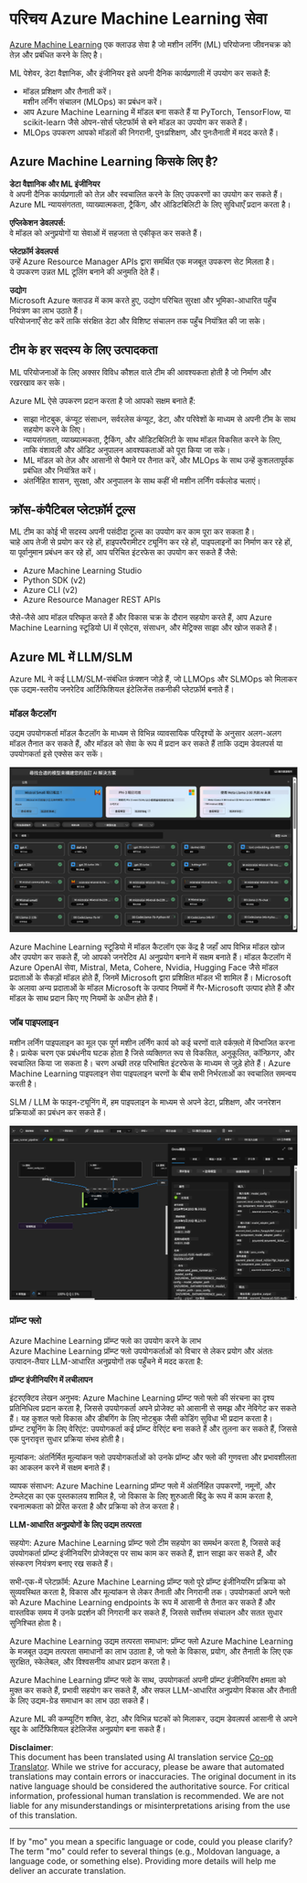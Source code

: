 <!--
CO_OP_TRANSLATOR_METADATA:
{
  "original_hash": "7fe541373802e33568e94e13226d463c",
  "translation_date": "2025-05-07T13:32:21+00:00",
  "source_file": "md/03.FineTuning/Introduce_AzureML.md",
  "language_code": "mo"
}
-->
# **परिचय Azure Machine Learning सेवा**

[Azure Machine Learning](https://ml.azure.com?WT.mc_id=aiml-138114-kinfeylo) एक क्लाउड सेवा है जो मशीन लर्निंग (ML) परियोजना जीवनचक्र को तेज़ और प्रबंधित करने के लिए है।

ML पेशेवर, डेटा वैज्ञानिक, और इंजीनियर इसे अपनी दैनिक कार्यप्रणाली में उपयोग कर सकते हैं:

- मॉडल प्रशिक्षण और तैनाती करें।  
मशीन लर्निंग संचालन (MLOps) का प्रबंधन करें।  
- आप Azure Machine Learning में मॉडल बना सकते हैं या PyTorch, TensorFlow, या scikit-learn जैसे ओपन-सोर्स प्लेटफॉर्म से बने मॉडल का उपयोग कर सकते हैं।  
- MLOps उपकरण आपको मॉडलों की निगरानी, पुनःप्रशिक्षण, और पुनःतैनाती में मदद करते हैं।

## Azure Machine Learning किसके लिए है?

**डेटा वैज्ञानिक और ML इंजीनियर**  
वे अपनी दैनिक कार्यप्रणाली को तेज़ और स्वचालित करने के लिए उपकरणों का उपयोग कर सकते हैं।  
Azure ML न्यायसंगतता, व्याख्यात्मकता, ट्रैकिंग, और ऑडिटबिलिटी के लिए सुविधाएँ प्रदान करता है।  

**एप्लिकेशन डेवलपर्स:**  
वे मॉडल को अनुप्रयोगों या सेवाओं में सहजता से एकीकृत कर सकते हैं।

**प्लेटफ़ॉर्म डेवलपर्स**  
उन्हें Azure Resource Manager APIs द्वारा समर्थित एक मजबूत उपकरण सेट मिलता है।  
ये उपकरण उन्नत ML टूलिंग बनाने की अनुमति देते हैं।

**उद्योग**  
Microsoft Azure क्लाउड में काम करते हुए, उद्योग परिचित सुरक्षा और भूमिका-आधारित पहुँच नियंत्रण का लाभ उठाते हैं।  
परियोजनाएँ सेट करें ताकि संरक्षित डेटा और विशिष्ट संचालन तक पहुँच नियंत्रित की जा सके।

## टीम के हर सदस्य के लिए उत्पादकता  
ML परियोजनाओं के लिए अक्सर विविध कौशल वाले टीम की आवश्यकता होती है जो निर्माण और रखरखाव कर सके।

Azure ML ऐसे उपकरण प्रदान करता है जो आपको सक्षम बनाते हैं:  
- साझा नोटबुक, कंप्यूट संसाधन, सर्वरलेस कंप्यूट, डेटा, और परिवेशों के माध्यम से अपनी टीम के साथ सहयोग करने के लिए।  
- न्यायसंगतता, व्याख्यात्मकता, ट्रैकिंग, और ऑडिटबिलिटी के साथ मॉडल विकसित करने के लिए, ताकि वंशावली और ऑडिट अनुपालन आवश्यकताओं को पूरा किया जा सके।  
- ML मॉडल को तेज़ और आसानी से पैमाने पर तैनात करें, और MLOps के साथ उन्हें कुशलतापूर्वक प्रबंधित और नियंत्रित करें।  
- अंतर्निहित शासन, सुरक्षा, और अनुपालन के साथ कहीं भी मशीन लर्निंग वर्कलोड चलाएं।

## क्रॉस-कंपैटिबल प्लेटफ़ॉर्म टूल्स

ML टीम का कोई भी सदस्य अपनी पसंदीदा टूल्स का उपयोग कर काम पूरा कर सकता है।  
चाहे आप तेजी से प्रयोग कर रहे हों, हाइपरपैरामीटर ट्यूनिंग कर रहे हों, पाइपलाइनों का निर्माण कर रहे हों, या पूर्वानुमान प्रबंधन कर रहे हों, आप परिचित इंटरफेस का उपयोग कर सकते हैं जैसे:  
- Azure Machine Learning Studio  
- Python SDK (v2)  
- Azure CLI (v2)  
- Azure Resource Manager REST APIs  

जैसे-जैसे आप मॉडल परिष्कृत करते हैं और विकास चक्र के दौरान सहयोग करते हैं, आप Azure Machine Learning स्टूडियो UI में एसेट्स, संसाधन, और मेट्रिक्स साझा और खोज सकते हैं।

## **Azure ML में LLM/SLM**

Azure ML ने कई LLM/SLM-संबंधित फ़ंक्शन जोड़े हैं, जो LLMOps और SLMOps को मिलाकर एक उद्यम-स्तरीय जनरेटिव आर्टिफिशियल इंटेलिजेंस तकनीकी प्लेटफ़ॉर्म बनाते हैं।

### **मॉडल कैटलॉग**

उद्यम उपयोगकर्ता मॉडल कैटलॉग के माध्यम से विभिन्न व्यावसायिक परिदृश्यों के अनुसार अलग-अलग मॉडल तैनात कर सकते हैं, और मॉडल को सेवा के रूप में प्रदान कर सकते हैं ताकि उद्यम डेवलपर्स या उपयोगकर्ता इसे एक्सेस कर सकें।

![models](../../../../translated_images/models.e6c7ff50a51806fd0bfd398477e3db3d5c3dc545cd7308344e448e0b8d8295a1.mo.png)

Azure Machine Learning स्टूडियो में मॉडल कैटलॉग एक केंद्र है जहाँ आप विभिन्न मॉडल खोज और उपयोग कर सकते हैं, जो आपको जनरेटिव AI अनुप्रयोग बनाने में सक्षम बनाते हैं। मॉडल कैटलॉग में Azure OpenAI सेवा, Mistral, Meta, Cohere, Nvidia, Hugging Face जैसे मॉडल प्रदाताओं के सैकड़ों मॉडल होते हैं, जिनमें Microsoft द्वारा प्रशिक्षित मॉडल भी शामिल हैं। Microsoft के अलावा अन्य प्रदाताओं के मॉडल Microsoft के उत्पाद नियमों में गैर-Microsoft उत्पाद होते हैं और मॉडल के साथ प्रदान किए गए नियमों के अधीन होते हैं।

### **जॉब पाइपलाइन**

मशीन लर्निंग पाइपलाइन का मूल एक पूर्ण मशीन लर्निंग कार्य को कई चरणों वाले वर्कफ़्लो में विभाजित करना है। प्रत्येक चरण एक प्रबंधनीय घटक होता है जिसे व्यक्तिगत रूप से विकसित, अनुकूलित, कॉन्फ़िगर, और स्वचालित किया जा सकता है। चरण अच्छी तरह परिभाषित इंटरफेस के माध्यम से जुड़े होते हैं। Azure Machine Learning पाइपलाइन सेवा पाइपलाइन चरणों के बीच सभी निर्भरताओं का स्वचालित समन्वय करती है।

SLM / LLM के फाइन-ट्यूनिंग में, हम पाइपलाइन के माध्यम से अपने डेटा, प्रशिक्षण, और जनरेशन प्रक्रियाओं का प्रबंधन कर सकते हैं।

![finetuning](../../../../translated_images/finetuning.6559da198851fa523d94d6f0b9f271fa6e1bbac13db0024ebda43cb5348a4633.mo.png)

### **प्रॉम्प्ट फ्लो**

Azure Machine Learning प्रॉम्प्ट फ्लो का उपयोग करने के लाभ  
Azure Machine Learning प्रॉम्प्ट फ्लो उपयोगकर्ताओं को विचार से लेकर प्रयोग और अंततः उत्पादन-तैयार LLM-आधारित अनुप्रयोगों तक पहुँचने में मदद करता है:

**प्रॉम्प्ट इंजीनियरिंग में लचीलापन**

इंटरएक्टिव लेखन अनुभव: Azure Machine Learning प्रॉम्प्ट फ्लो फ्लो की संरचना का दृश्य प्रतिनिधित्व प्रदान करता है, जिससे उपयोगकर्ता अपने प्रोजेक्ट को आसानी से समझ और नेविगेट कर सकते हैं। यह कुशल फ्लो विकास और डीबगिंग के लिए नोटबुक जैसी कोडिंग सुविधा भी प्रदान करता है।  
प्रॉम्प्ट ट्यूनिंग के लिए वेरिएंट: उपयोगकर्ता कई प्रॉम्प्ट वेरिएंट बना सकते हैं और तुलना कर सकते हैं, जिससे एक पुनरावृत्त सुधार प्रक्रिया संभव होती है।  

मूल्यांकन: अंतर्निर्मित मूल्यांकन फ्लो उपयोगकर्ताओं को उनके प्रॉम्प्ट और फ्लो की गुणवत्ता और प्रभावशीलता का आकलन करने में सक्षम बनाते हैं।  

व्यापक संसाधन: Azure Machine Learning प्रॉम्प्ट फ्लो में अंतर्निहित उपकरणों, नमूनों, और टेम्प्लेट्स का एक पुस्तकालय शामिल है, जो विकास के लिए शुरुआती बिंदु के रूप में काम करता है, रचनात्मकता को प्रेरित करता है और प्रक्रिया को तेज करता है।

**LLM-आधारित अनुप्रयोगों के लिए उद्यम तत्परता**

सहयोग: Azure Machine Learning प्रॉम्प्ट फ्लो टीम सहयोग का समर्थन करता है, जिससे कई उपयोगकर्ता प्रॉम्प्ट इंजीनियरिंग प्रोजेक्ट्स पर साथ काम कर सकते हैं, ज्ञान साझा कर सकते हैं, और संस्करण नियंत्रण बनाए रख सकते हैं।  

सभी-एक-में प्लेटफ़ॉर्म: Azure Machine Learning प्रॉम्प्ट फ्लो पूरे प्रॉम्प्ट इंजीनियरिंग प्रक्रिया को सुव्यवस्थित करता है, विकास और मूल्यांकन से लेकर तैनाती और निगरानी तक। उपयोगकर्ता अपने फ्लो को Azure Machine Learning endpoints के रूप में आसानी से तैनात कर सकते हैं और वास्तविक समय में उनके प्रदर्शन की निगरानी कर सकते हैं, जिससे सर्वोत्तम संचालन और सतत सुधार सुनिश्चित होता है।  

Azure Machine Learning उद्यम तत्परता समाधान: प्रॉम्प्ट फ्लो Azure Machine Learning के मजबूत उद्यम तत्परता समाधानों का लाभ उठाता है, जो फ्लो के विकास, प्रयोग, और तैनाती के लिए एक सुरक्षित, स्केलेबल, और विश्वसनीय आधार प्रदान करता है।

Azure Machine Learning प्रॉम्प्ट फ्लो के साथ, उपयोगकर्ता अपनी प्रॉम्प्ट इंजीनियरिंग क्षमता को मुक्त कर सकते हैं, प्रभावी सहयोग कर सकते हैं, और सफल LLM-आधारित अनुप्रयोग विकास और तैनाती के लिए उद्यम-ग्रेड समाधान का लाभ उठा सकते हैं।

Azure ML की कम्प्यूटिंग शक्ति, डेटा, और विभिन्न घटकों को मिलाकर, उद्यम डेवलपर्स आसानी से अपने खुद के आर्टिफिशियल इंटेलिजेंस अनुप्रयोग बना सकते हैं।

**Disclaimer**:  
This document has been translated using AI translation service [Co-op Translator](https://github.com/Azure/co-op-translator). While we strive for accuracy, please be aware that automated translations may contain errors or inaccuracies. The original document in its native language should be considered the authoritative source. For critical information, professional human translation is recommended. We are not liable for any misunderstandings or misinterpretations arising from the use of this translation.

---

If by "mo" you mean a specific language or code, could you please clarify? The term "mo" could refer to several things (e.g., Moldovan language, a language code, or something else). Providing more details will help me deliver an accurate translation.